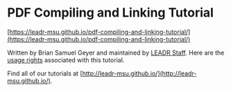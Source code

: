 # PDF Compiling and Linking Tutorial

[https://leadr-msu.github.io/pdf-compiling-and-linking-tutorial/](https://leadr-msu.github.io/pdf-compiling-and-linking-tutorial/)

Written by Brian Samuel Geyer and maintained by [LEADR Staff](http://leadr.msu.edu/). Here are the [usage rights](https://github.com/leadr-msu/pdf-compiling-and-linking-tutorial/blob/master/License.MD) associated with this tutorial.

Find all of our tutorials at [http://leadr-msu.github.io/](http://leadr-msu.github.io/). 


